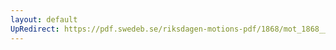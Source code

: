 ```yaml
---
layout: default
UpRedirect: https://pdf.swedeb.se/riksdagen-motions-pdf/1868/mot_1868__ak__00006/mot_1868__ak__00006_004.pdf
---
```


